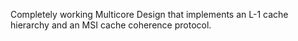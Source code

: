 Completely working Multicore Design that implements an L-1 cache hierarchy and an MSI cache coherence protocol.

